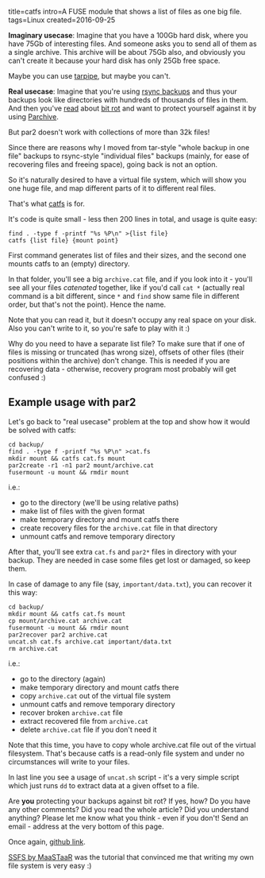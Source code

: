 title=catfs
intro=A FUSE module that shows a list of files as one big file.
tags=Linux
created=2016-09-25


**Imaginary usecase**:
Imagine that you have a 100Gb hard disk, where you have 75Gb of interesting files.
And someone asks you to send all of them as a single archive.
This archive will be about 75Gb also, and
obviously you can't create it because your hard disk has only 25Gb free space.

Maybe you can use [tarpipe][], but maybe you can't.

**Real usecase**:
Imagine that you're using [rsync backups][reason] and thus
your backups look like directories with hundreds of thousands of files in them.
And then you've [read][story] about [bit rot][rot] and want
to protect yourself against it by using [Parchive][par].

But par2 doesn't work with collections of more than 32k files!

[tarpipe]: https://en.wikipedia.org/wiki/Tar_(computing)#Tarpipe
[reason]: http://alexey.shpakovsky.ru/en/rsync-backups.html
[story]: https://pthree.org/2014/04/01/protect-against-bit-rot-with-parchive/
[rot]: https://en.wikipedia.org/wiki/Data_degradation
[par]: https://en.wikipedia.org/wiki/Parchive

Since there are reasons why I moved
from tar-style "whole backup in one file" backups
to rsync-style "individual files" backups
(mainly, for ease of recovering files and freeing space),
going back is not an option.

So it's naturally desired to have a virtual file system,
which will show you one huge file,
and map different parts of it to different real files.

That's what [catfs][github] is for.

It's code is quite small - less then 200 lines in total,
and usage is quite easy:

	find . -type f -printf "%s %P\n" >{list file}
	catfs {list file} {mount point}

First command generates list of files and their sizes,
and the second one mounts catfs to an (empty) directory.

In that folder, you'll see a big `archive.cat` file,
and if you look into it - you'll see all your files
_catenated_ together, like if you'd call `cat *`
(actually real command is a bit different,
since `*` and `find` show same file in different order,
but that's not the point). Hence the name.

Note that you can read it, but it doesn't occupy any real space on your disk.
Also you can't write to it, so you're safe to play with it :)

Why do you need to have a separate list file?
To make sure that if one of files is missing or truncated (has wrong size),
offsets of other files (their positions within the archive) don't change.
This is needed if you are recovering data -
otherwise, recovery program most probably will get confused :)

Example usage with par2
-----------------------

Let's go back to "real usecase" problem at the top and show
how it would be solved with catfs:

	cd backup/
	find . -type f -printf "%s %P\n" >cat.fs
	mkdir mount && catfs cat.fs mount
	par2create -r1 -n1 par2 mount/archive.cat
	fusermount -u mount && rmdir mount

i.e.:

* go to the directory (we'll be using relative paths)
* make list of files with the given format
* make temporary directory and mount catfs there
* create recovery files for the `archive.cat` file in that directory
* unmount catfs and remove temporary directory

After that, you'll see extra `cat.fs` and `par2*` files in
directory with your backup.
They are needed in case some files get lost or damaged,
so keep them.

In case of damage to any file (say, `important/data.txt`),
you can recover it this way:

	cd backup/
	mkdir mount && catfs cat.fs mount
	cp mount/archive.cat archive.cat
	fusermount -u mount && rmdir mount
	par2recover par2 archive.cat
	uncat.sh cat.fs archive.cat important/data.txt
	rm archive.cat

i.e.:

* go to the directory (again)
* make temporary directory and mount catfs there
* copy `archive.cat` out of the virtual file system
* unmount catfs and remove temporary directory
* recover broken `archive.cat` file
* extract recovered file from `archive.cat`
* delete `archive.cat` file if you don't need it

Note that this time, you have to copy whole archive.cat file
out of the virtual filesystem.
That's because catfs is a read-only file system
and under no circumstances will write to your files.

In last line you see a usage of `uncat.sh` script -
it's a very simple script which just runs `dd` to extract
data at a given offset to a file.

Are **you** protecting your backups against bit rot?
If yes, how?
Do you have any other comments?
Did you read the whole article?
Did you understand anything?
Please let me know what you think - even if you don't!
Send an email - address at the very bottom of this page.

Once again, [github link][github].

[SSFS by MaaSTaaR][SSFS] was the tutorial that convinced me that
writing my own file system is very easy :)


[SSFS]: http://www.maastaar.net/fuse/linux/filesystem/c/2016/05/21/writing-a-simple-filesystem-using-fuse/
[github]: https://github.com/Lex-2008/catfs
